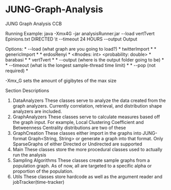 JUNG-Graph-Analysis
===================

JUNG Graph Analysis CCB

Running Example:
java -Xmx4G -jar analysisRunner.jar --load vertTvert Epinions.txt DIRECTED \t --timeout 24 HOURS --output Output

Options:
	 *    --load (what graph are you going to load?)
	 *      twitterImport
	 *         <path> <edgeType>
	 *      genericImport
	 *         <path>
	 *      erdosRenyi
	 *         <#nodes: int> <probability: double>
	 *      barabasi
	 *         <initial vertexes> <added edges per steps> <steps> <edgeType>
	 *      vertTvert
	 *         <path> <edgeType>
	 *    --output (where is the output folder going to be)
	 *      <string>
	 *    --timeout (what is the longest sample-thread time limit)
	 *      <int of time> <timeunit>
	 *    --pop (not required)
	 *      <path to a folder of all the analysis :: String>

-Xmx_G sets the amount of gigibytes of the max size

Section Descriptions
1) DataAnalyzers
	These classes serve to analyze the data created from the graph analyzers. Currently correlation, retrieval, and distribution shape analyzers are included. 
2) GraphAnalyzers
	These classes serve to calculate measures based off the graph input. For example, Local Clustering Coefficient and Betweenness Centrality distributions are two of these
3) GraphCreation
	These classes either import in the graphs into JUNG-format Graph<String, String> or generate a graph into that format. Only SparseGraphs of either Directed or Undirected are supported
4) Main
	These classes store the more procedural classes used to actually run the analysis
5) Sampling Algorithms
	These classes create sample graphs from a population graph. As of now, all are targeted to a specific alpha or proportion of the population.
6) Utils
	These classes store hardcode as well as the argument reader and jobTracker(time-tracker)